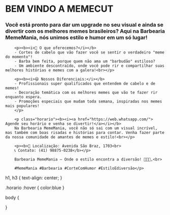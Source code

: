 <!DOCTYPE html>
<html lang="pt-br">
<head>
    <meta charset="UTF-8">
    <meta name="viewport" content="width=device-width, initial-scale=1.0">
    <title>MemeCut - Site Oficial</title>
    <link rel="stylesheet" href="index.css">
</head>
<body>
    <h1>BEM VINDO A MEMECUT</h1>
    <h3>Você está pronto para dar um upgrade no seu visual e ainda se divertir com os melhores memes brasileiros? Aqui na Barbearia MemeMania, nós unimos estilo e humor em um só lugar!<br></h3>

        <p><b><i>🎉 O que oferecemos?</i></b>
        - Cortes de cabelo que vão fazer você se sentir o verdadeiro "meme do momento"!
        - Barba bem feita, porque quem não ama um "barbudão" estiloso?
        - Um ambiente descontraído, onde você pode rir e compartilhar suas melhores histórias e memes com a galera!<br></p>
        
        <p><b><i>😄 Nossos Diferenciais:</i></b>
        - Profissionais super qualificados que entendem de cabelo e de memes!
        - Decoração temática com os melhores memes que vão te fazer rir enquanto espera.
        - Promoções especiais que mudam toda semana, inspiradas nos memes mais populares!
        </p>
        
        <p class="horario"><b><i><a href="https://web.whatsapp.com/"> Agende seu horário e venha se divertir!</a></i></b>
        Na Barbearia MemeMania, você não só sai com um visual incrível, mas também com boas risadas e histórias para contar. Venha fazer parte da nossa comunidade de amantes de memes e estilo!<br></p>
        
        <p><b>📍 Localização: Avenida São Braz, 1703<br>
        📞 Contato: (41) 98875-0238</b></p>
        
        Barbearia MemeMania – Onde o estilo encontra a diversão! 🧔💈✨,<br>
        
        #MemeMania #Barbearia #CorteComHumor #EstiloEdiversão</p>
</body>
</html>

h1, h3 {
    text-align: center;
}

.horario :hover {
    color:blue
}

body {

}

